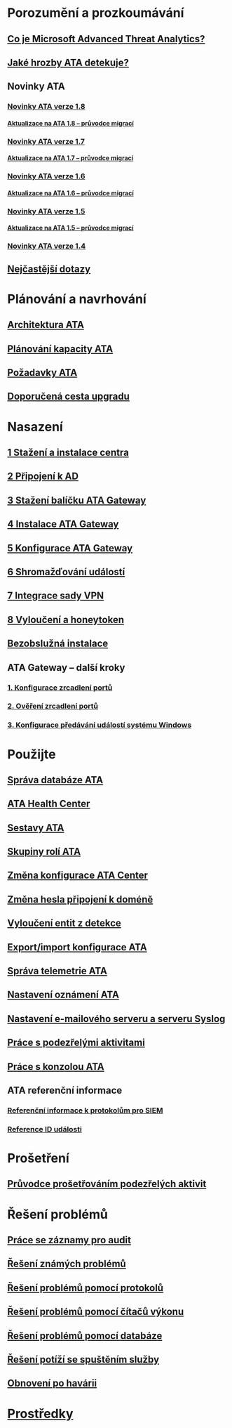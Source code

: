 # Porozumění a prozkoumávání
## [Co je Microsoft Advanced Threat Analytics?](what-is-ata.md)
## [Jaké hrozby ATA detekuje?](ata-threats.md)
## Novinky ATA
### [Novinky ATA verze 1.8](whats-new-version-1.8.md)
#### [Aktualizace na ATA 1.8 – průvodce migrací](ata-update-1.8-migration-guide.md)
### [Novinky ATA verze 1.7](whats-new-version-1.7.md)
#### [Aktualizace na ATA 1.7 – průvodce migrací](ata-update-1.7-migration-guide.md)
### [Novinky ATA verze 1.6](whats-new-version-1.6.md)
#### [Aktualizace na ATA 1.6 – průvodce migrací](ata-update-1.6-migration-guide.md)
### [Novinky ATA verze 1.5](whats-new-version-1.5.md)
#### [Aktualizace na ATA 1.5 – průvodce migrací](ata-update-1.5-migration-guide.md)
### [Novinky ATA verze 1.4](whats-new-version-1.4.md)
## [Nejčastější dotazy](ata-technical-faq.md)
# Plánování a navrhování
## [Architektura ATA](ata-architecture.md)
## [Plánování kapacity ATA](ata-capacity-planning.md)
## [Požadavky ATA](ata-prerequisites.md)
## [Doporučená cesta upgradu](upgrade-path.md)
# Nasazení
## [1 Stažení a instalace centra](install-ata-step1.md)
## [2 Připojení k AD](install-ata-step2.md)
## [3 Stažení balíčku ATA Gateway](install-ata-step3.md)
## [4 Instalace ATA Gateway](install-ata-step4.md)
## [5 Konfigurace ATA Gateway](install-ata-step5.md)
## [6 Shromažďování událostí](install-ata-step6.md)
## [7 Integrace sady VPN](vpn-integration-install-step.md)
## [8 Vyloučení a honeytoken](install-ata-step7.md)
## [Bezobslužná instalace](ata-silent-installation.md)
## ATA Gateway – další kroky
### [1. Konfigurace zrcadlení portů](configure-port-mirroring.md)
### [2. Ověření zrcadlení portů](validate-port-mirroring.md)
### [3. Konfigurace předávání událostí systému Windows](configure-event-collection.md)
# Použijte
## [Správa databáze ATA](ata-database-management.md)
## [ATA Health Center](ata-health-center.md)
## [Sestavy ATA](reports.md)
## [Skupiny rolí ATA](ata-role-groups.md)
## [Změna konfigurace ATA Center](modifying-ata-center-configuration.md)
## [Změna hesla připojení k doméně](modifying-ata-config-dcpassword.md)
## [Vyloučení entit z detekce](excluding-entities-from-detections.md)
## [Export/import konfigurace ATA](ata-configuration-file.md)
## [Správa telemetrie ATA](manage-telemetry-settings.md)
## [Nastavení oznámení ATA](setting-ata-alerts.md)
## [Nastavení e-mailového serveru a serveru Syslog](setting-syslog-email-server-settings.md)
## [Práce s podezřelými aktivitami](working-with-suspicious-activities.md)
## [Práce s konzolou ATA](working-with-ata-console.md)
## ATA referenční informace
### [Referenční informace k protokolům pro SIEM](cef-format-sa.md)
### [Reference ID události](event-id-reference.md)
# Prošetření
## [Průvodce prošetřováním podezřelých aktivit](suspicious-activity-guide.md)
# Řešení problémů
## [Práce se záznamy pro audit](troubleshoot-audit.md)
## [Řešení známých problémů](troubleshooting-ata-known-errors.md)
## [Řešení problémů pomocí protokolů](troubleshooting-ata-using-logs.md)
## [Řešení problémů pomocí čítačů výkonu](troubleshooting-ata-using-perf-counters.md)
## [Řešení problémů pomocí databáze](troubleshooting-ata-using-ata-database.md)
## [Řešení potíží se spuštěním služby](troubleshooting-service-startup.md)
## [Obnovení po havárii](disaster-recovery.md)
# [Prostředky](ata-resources.md)